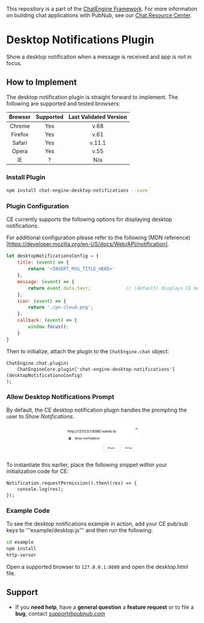 This repository is a part of the [ChatEngine Framework](https://github.com/pubnub/chat-engine).
For more information on building chat applications with PubNub, see our
[Chat Resource Center](http://www.pubnub.com/developers/chat-resource-center/).

# Desktop Notifications Plugin

Show a desktop notification when a message is received
and app is not in focus.

## How to Implement

The desktop notification plugin is straight forward to implement. The following are supported and tested browsers:

| Browser   | Supported | Last Validated Version |
| :----------:|:---------:|:-----------------------:|
| Chrome    | Yes       | v.68                   |
| Firefox   | Yes       | v.61                   |
| Safari    | Yes       | v.11.1                 |
| Opera     | Yes       | v.55                   |
| IE        | ?         | N/a                    |

### Install Plugin

```bash
npm install chat-engine-desktop-notifications --save
```

### Plugin Configuration

CE currently supports the following options for displaying desktop notifications.

For additional configuration please refer to the following (MDN reference)[https://developer.mozilla.org/en-US/docs/Web/API/notification].

```js
let desktopNotificationsConfig = {
    title: (event) => {
        return '<INSERT_MSG_TITLE_HERE>'
    },
    message: (event) => {
        return event.data.text;   			// (default) displays CE message text for the room
    },
    icon: (event) => {
        return './pn-cloud.png';
    },
    callback: (event) => {
        window.focus();
    }
}
```

Then to initialize, attach the plugin to the ```ChatEngine.chat``` object:

```
ChatEngine.chat.plugin(
    ChatEngineCore.plugin['chat-engine-desktop-notifications'](desktopNotificationsConfig)
);
```

### Allow Desktop Notifications Prompt

By default, the CE desktop notification plugin handles the prompting the user to _Show Notifications_.

<div style="text-align:center"><img src="./example/desktopNotificationsPromtUser0.png" alt="userPrompt" width="200" class="center"></div>

To instantiate this earlier, place the following snippet within your initialization code for CE:

```
Notification.requestPermission().then((res) => {
    console.log(res);
});
```

### Example Code
To see the desktop notifications example in action, add your CE pub/sub keys to '''example/desktop.js''' and then run the following:

```bash
cd example
npm install
http-server 
```
Open a supported browser to ```127.0.0.1:8080``` and open the desktop.html file.

## Support

- If you **need help**, have a **general question** a **feature request** or to file a **bug**, contact <support@pubnub.com>
